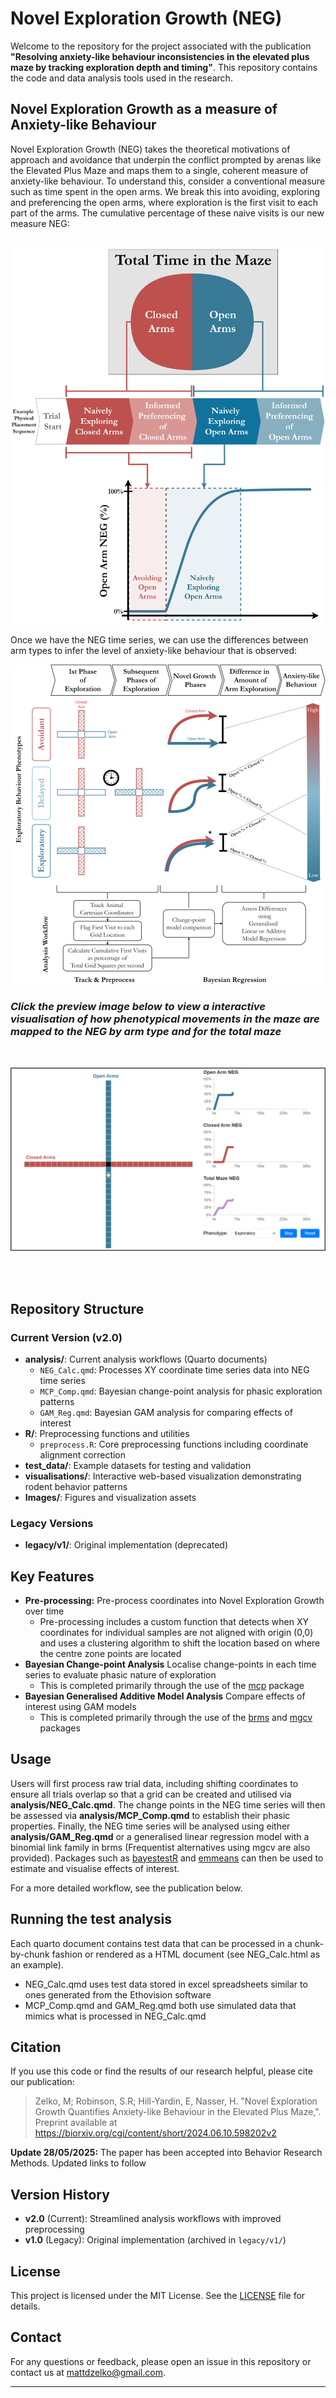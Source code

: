 # Novel Exploration Growth (NEG)


Welcome to the repository for the project associated with the publication **"Resolving anxiety-like behaviour inconsistencies in the elevated plus maze by tracking exploration depth and timing"**. This repository contains the code and data analysis tools used in the research.

## Novel Exploration Growth as a measure of Anxiety-like Behaviour

Novel Exploration Growth (NEG) takes the theoretical motivations of approach and avoidance that underpin the conflict prompted by arenas like the Elevated Plus Maze and maps them to a single, coherent measure of anxiety-like behaviour. To understand this, consider a conventional measure such as time spent in the open arms. We break this into avoiding, exploring and preferencing the open arms, where exploration is the first visit to each part of the arms. The cumulative percentage of these naive visits is our new measure NEG:

<br>

<img src="https://github.com/MZelko82/NEG/blob/main/Images/Fig1b.png" alt="From Total Time to Novel Exploration" width="600">

<br>

Once we have the NEG time series, we can use the differences between arm types to infer the level of anxiety-like behaviour that is observed:

<img src="https://github.com/MZelko82/NEG/blob/main/Images/InferenceTableTrimv2.png" alt="From Novel Exploration to Anxiety-like Behaviour" width="600">

<br>

### *Click the preview image below to view a interactive visualisation of how phenotypical movements in the maze are mapped to the NEG by arm type and for the total maze*
<br>

[![Interactive NEG Visualization Preview](Images/NEG_Preview3.png)](https://mzelko82.github.io/NEG/visualisations/)

<br>
<br>

## Repository Structure

### Current Version (v2.0)
- **analysis/**: Current analysis workflows (Quarto documents)
  - `NEG_Calc.qmd`: Processes XY coordinate time series data into NEG time series
  - `MCP_Comp.qmd`: Bayesian change-point analysis for phasic exploration patterns
  - `GAM_Reg.qmd`: Bayesian GAM analysis for comparing effects of interest
- **R/**: Preprocessing functions and utilities
  - `preprocess.R`: Core preprocessing functions including coordinate alignment correction
- **test_data/**: Example datasets for testing and validation
- **visualisations/**: Interactive web-based visualization demonstrating rodent behavior patterns
- **Images/**: Figures and visualization assets

### Legacy Versions
- **legacy/v1/**: Original implementation (deprecated)

## Key Features

- **Pre-processing:** Pre-process coordinates into Novel Exploration Growth over time
    - Pre-processing includes a custom function that detects when XY coordinates for individual samples are not aligned with origin (0,0) and uses a clustering algorithm to shift the location based on where the centre zone points are located     
- **Bayesian Change-point Analysis** Localise change-points in each time series to evaluate phasic nature of exploration
    - This is completed primarily through the use of the [mcp](https://lindeloev.github.io/mcp/) package  
- **Bayesian Generalised Additive Model Analysis** Compare effects of interest using GAM models
    - This is completed primarily through the use of the [brms](https://paul-buerkner.github.io/brms/) and [mgcv](https://www.maths.ed.ac.uk/~swood34/mgcv/) packages   

## Usage

Users will first process raw trial data, including shifting coordinates to ensure all trials overlap so that a grid can be created and utilised via **analysis/NEG_Calc.qmd**. The change points in the NEG time series will then be assessed via **analysis/MCP_Comp.qmd** to establish their phasic properties. Finally, the NEG time series will be analysed using either **analysis/GAM_Reg.qmd** or a generalised linear regression model with a binomial link family in brms (Frequentist alternatives using mgcv are also provided). Packages such as [bayestestR](https://easystats.github.io/bayestestR/) and [emmeans](https://github.com/rvlenth/emmeans) can then be used to estimate and visualise effects of interest.

For a more detailed workflow, see the publication below. 

## Running the test analysis

Each quarto document contains test data that can be processed in a chunk-by-chunk fashion or rendered as a HTML document (see NEG_Calc.html as an example).
- NEG_Calc.qmd uses test data stored in excel spreadsheets similar to ones generated from the Ethovision software
- MCP_Comp.qmd and GAM_Reg.qmd both use simulated data that mimics what is processed in NEG_Calc.qmd

## Citation

If you use this code or find the results of our research helpful, please cite our publication:

> Zelko, M; Robinson, S.R; Hill-Yardin, E, Nasser, H. "Novel Exploration Growth Quantifies Anxiety-like Behaviour in the Elevated Plus Maze,".
> Preprint available at https://biorxiv.org/cgi/content/short/2024.06.10.598202v2

**Update 28/05/2025:** The paper has been accepted into Behavior Research Methods. Updated links to follow

## Version History

- **v2.0** (Current): Streamlined analysis workflows with improved preprocessing
- **v1.0** (Legacy): Original implementation (archived in `legacy/v1/`)

## License

This project is licensed under the MIT License. See the [LICENSE](LICENSE) file for details.

## Contact

For any questions or feedback, please open an issue in this repository or contact us at mattdzelko@gmail.com.

---